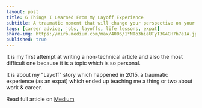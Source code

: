 ```yaml
---
layout: post
title: 6 Things I Learned From My Layoff Experience
subtitle: A traumatic moment that will change your perspective on your work and career
tags: [career advice, jobs, layoffs, life lessons, expat]  
share-img: https://miro.medium.com/max/4006/1*NTo3hiaUTyT3G4GH7h7e1A.jpeg
published: true
---
```


It is my first attempt at writing a non-technical article and also the most difficult one because it is a topic which is so personal.

It is about my "Layoff" story which happened in 2015, a traumatic experience (as an expat) which ended up teaching me a thing or two about work & career.

Read full article on [Medium](https://medium.com/the-post-grad-survival-guide/6-things-i-learned-from-my-layoff-experience-83016a23e346)
